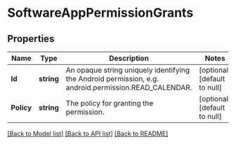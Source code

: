 # SoftwareAppPermissionGrants

## Properties
Name | Type | Description | Notes
------------ | ------------- | ------------- | -------------
**Id** | **string** | An opaque string uniquely identifying the Android permission, e.g. android.permission.READ_CALENDAR. | [optional] [default to null]
**Policy** | **string** | The policy for granting the permission. | [optional] [default to null]

[[Back to Model list]](../README.md#documentation-for-models) [[Back to API list]](../README.md#documentation-for-api-endpoints) [[Back to README]](../README.md)


